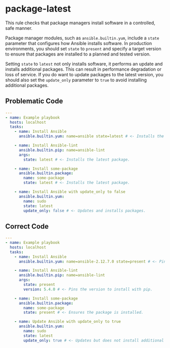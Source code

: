 # package-latest

This rule checks that package managers install software in a controlled, safe manner.

Package manager modules, such as ``ansible.builtin.yum``, include a ``state`` parameter that configures how Ansible installs software.
In production environments, you should set ``state`` to ``present`` and specify a target version to ensure that packages are installed to a planned and tested version. 

Setting ``state`` to ``latest`` not only installs software, it performs an update and installs additional packages.
This can result in performance degradation or loss of service.
If you do want to update packages to the latest version, you should also set the ``update_only`` parameter to ``true`` to avoid installing additional packages.

## Problematic Code

```yaml
---
- name: Example playbook
  hosts: localhost
  tasks:
    - name: Install Ansible
      ansible.builtin.yum: name=ansible state=latest # <- Installs the latest package.

    - name: Install Ansible-lint
      ansible.builtin.pip: name=ansible-lint
      args:
        state: latest # <- Installs the latest package.

    - name: Install some-package
      ansible.builtin.package:
        name: some-package
        state: latest # <- Installs the latest package.

    - name: Install Ansible with update_only to false
      ansible.builtin.yum:
        name: sudo
        state: latest
        update_only: false # <- Updates and installs packages.
```

## Correct Code

```yaml
---
- name: Example playbook
  hosts: localhost
  tasks:
    - name: Install Ansible
      ansible.builtin.yum: name=ansible-2.12.7.0 state=present # <- Pins the version to install with yum.

    - name: Install Ansible-lint
      ansible.builtin.pip: name=ansible-lint
      args:
        state: present
        version: 5.4.0 # <- Pins the version to install with pip.

    - name: Install some-package
      ansible.builtin.package:
        name: some-package
        state: present # <- Ensures the package is installed.

    - name: Update Ansible with update_only to true
      ansible.builtin.yum:
        name: sudo
        state: latest
        update_only: true # <- Updates but does not install additional packages.
```